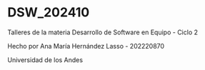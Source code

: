 # DSW_202410
Talleres de la materia Desarrollo de Software en Equipo - Ciclo 2

Hecho por Ana María Hernández Lasso - 202220870

Universidad de los Andes
